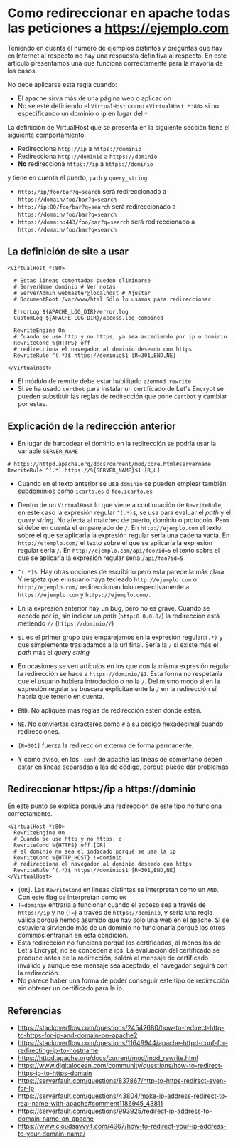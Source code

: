 # Como redireccionar en apache todas las peticiones a https://ejemplo.com

Teniendo en cuenta el número de ejemplos distintos y preguntas que hay en Internet al respecto no hay una respuesta definitiva al respecto. En este artículo presentamos una que funciona correctamente para la mayoría de los casos.

No debe aplicarse esta regla cuando:

-   El apache sirva más de una página web o aplicación
-   No se esté definiendo el `VirtualHost` como `<VirtualHost *:80>` si no especificando un dominio o ip en lugar del `*`

La definición de VirtualHost que se presenta en la siguiente sección tiene el siguiente comportamiento:

-   Redirecciona `http://ip` a `https://dominio`
-   Redirecciona `http://dominio` a `https://dominio`
-   **No** redirecciona `https://ip` a `https://dominio`

y tiene en cuenta el puerto, `path` y `query_string`

-   `http://ip/foo/bar?q=search` será redireccionado a `https://domain/foo/bar?q=search`
-   `http://ip:80/foo/bar?q=search` será redireccionado a `https://domain/foo/bar?q=search`
-   `https://domain:443/foo/bar?q=search` será redireccionado a `https://domain/foo/bar?q=search`

## La definición de site a usar

```
<VirtualHost *:80>

  # Estas líneas comentadas pueden eliminarse
  # ServerName dominio # Ver notas
  # ServerAdmin webmaster@localhost # Ajustar
  # DocumentRoot /var/www/html Sólo lo usamos para redireccionar

  ErrorLog ${APACHE_LOG_DIR}/error.log
  CustomLog ${APACHE_LOG_DIR}/access.log combined

  RewriteEngine On
  # Cuando se use http y no https, ya sea accediendo por ip o dominio
  RewriteCond %{HTTPS} off
  # redirecciona el navegador al dominio deseado con https
  RewriteRule ^(.*)$ https://dominio$1 [R=301,END,NE]

</VirtualHost>
```

-   El módulo de rewrite debe estar habilitado `a2enmod rewrite`
-   Si se ha usado `certbot` para instalar un certificado de Let's Encrypt se pueden substituir las reglas de redirección que pone `certbot` y cambiar por estas.

## Explicación de la redirección anterior

-   En lugar de harcodear el dominio en la redirección se podría usar la variable `SERVER_NAME`

```
# https://httpd.apache.org/docs/current/mod/core.html#servername
RewriteRule ^(.*) https://%{SERVER_NAME}$1 [R,L]
```

-   Cuando en el texto anterior se usa `dominio` se pueden emplear también subdominios como `icarto.es` o `foo.icarto.es`
-   Dentro de un `VirtualHost` lo que viene a continuación de `RewriteRule`, en este caso la expresión regular `^(.*)$`, se usa para evaluar el _path_ y el _query string_. No afecta al matcheo de puerto, dominio o protocolo. Pero si debe en cuenta el emparejado de `/`. En `http://ejemplo.com` el texto sobre el que se aplicaría la expresión regular sería una cadena vacía. En `http://ejemplo.com/` el texto sobre el que se aplicaría la expresión regular sería `/`. En `http://ejemplo.com/api/foo?id=5` el texto sobre el que se aplicaría la expresión regular sería `/api/foo?id=5`

-   `^(.*)$`. Hay otras opciones de escribirlo pero esta parece la más clara. Y respeta que el usuario haya tecleado `http://ejemplo.com` o `http://ejemplo.com/` redireccionandolo respectivamente a `https://ejemplo.com` y `https://ejemplo.com/`.
-   En la expresión anterior hay un bug, pero no es grave. Cuando se accede por ip, sin indicar un _path_ (`http:0.0.0.0/`) la redirección está metiendo `//` (`https://dominio//`)
-   `$1` es el primer grupo que emparejamos en la expresión regular:`(.*)` y que simplemente trasladamos a la url final. Sería la `/` si existe más el _path_ más el _query string_
-   En ocasiones se ven artículos en los que con la misma expresión regular la redirección se hace a `https://dominio/$1`. Esta forma no respetaría que el usuario hubiera introducido o no la `/`. Del mismo modo si en la expresión regular se buscara explicitamente la `/` en la redirección sí habría que tenerlo en cuenta.
-   `END`. No apliques más reglas de redirección estén donde estén.
-   `NE`. No conviertas caracteres como `#` a su código hexadecimal cuando redirecciones.
-   `[R=301]` fuerza la redirección externa de forma permanente.
-   Y como aviso, en los `.conf` de apache las líneas de comentario deben estar en líneas separadas a las de código, porque puede dar problemas

## Redireccionar https://ip a https://dominio

En este punto se explica porqué una redirección de este tipo no funciona correctamente.

```
<VirtualHost *:80>
  RewriteEngine On
  # Cuando se use http y no https, o
  RewriteCond %{HTTPS} off [OR]
  # el dominio no sea el indicado porqué se usa la ip
  RewriteCond %{HTTP_HOST} !=dominio
  # redirecciona el navegador al dominio deseado con https
  RewriteRule ^(.*)$ https://dominio$1 [R=301,END,NE]
</VirtualHost>
```

-   `[OR]`. Las `RewriteCond` en lineas distintas se interpretan como un `AND`. Con este flag se interpretan como `OR`
-   `!=dominio` entraría a funcionar cuando el acceso sea a través de `https://ip` y no (`!=`) a través de `https://dominio`, y sería una regla válida porqué hemos asumido que hay sólo una web en el apache. Si se estuviera sirviendo más de un dominio no funcionaría porqué los otros dominios entrarían en esta condición.
-   Esta redirección no funciona porqué los certificados, al menos los de Let's Encrypt, no se conceden a ips. La evaluación del certificado se produce antes de la redirección, saldrá el mensaje de certificado inválido y aunque ese mensaje sea aceptado, el navegador seguirá con la redirección.
-   No parece haber una forma de poder conseguir este tipo de redirección sin obtener un certificado para la ip.

## Referencias

-   https://stackoverflow.com/questions/24542680/how-to-redirect-http-to-https-for-ip-and-domain-on-apache2
-   https://stackoverflow.com/questions/11649944/apache-httpd-conf-for-redirecting-ip-to-hostname
-   https://httpd.apache.org/docs/current/mod/mod_rewrite.html
-   https://www.digitalocean.com/community/questions/how-to-redirect-https-ip-to-https-domain
-   https://serverfault.com/questions/837867/http-to-https-redirect-even-for-ip
-   https://serverfault.com/questions/43804/make-ip-address-redirect-to-real-name-with-apache#comment1186945_43811
-   https://serverfault.com/questions/993925/redirect-ip-address-to-domain-name-on-apache
-   https://www.cloudsavvyit.com/4967/how-to-redirect-your-ip-address-to-your-domain-name/
